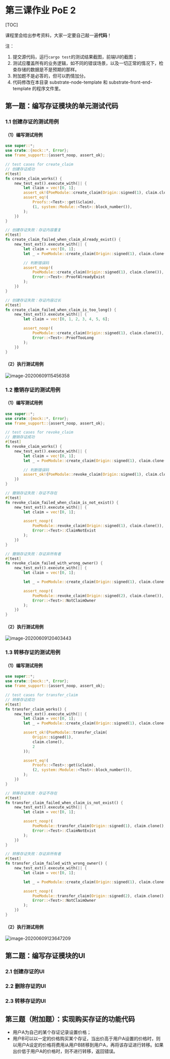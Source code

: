 # 第三课作业  PoE 2

[TOC]

课程里会给出参考资料，大家一定要自己敲一遍**代码**！

注：

1. 提交源代码，运行`cargo test`的测试结果截图，前端UI的截图；
2. 测试应覆盖所有的业务逻辑，如不同的错误场景，以及一切正常的情况下，检查存储的数据是不是预期的那样。
3. 附加题不是必答的，但可以酌情加分。
4. 代码修改在本目录 substrate-node-template 和 substrate-front-end-template 的程序文件里。

## 第一题：编写存证模块的单元测试代码

### 1.1 创建存证的测试用例

#### （1）编写测试用例

```rust
use super::*;
use crate::{mock::*, Error};
use frame_support::{assert_noop, assert_ok};

// test cases for create_claim
// 创建存证成功
#[test]
fn create_claim_works() {
    new_test_ext().execute_with(|| {
        let claim = vec![0, 1];
        assert_ok!(PoeModule::create_claim(Origin::signed(1), claim.clone()));
        assert_eq!(
            Proofs::<Test>::get(&claim),
            (1, system::Module::<Test>::block_number()),
        );
    })
}

// 创建存证失败：存证内容重复
#[test]
fn create_claim_failed_when_claim_already_exist() {
    new_test_ext().execute_with(|| {
        let claim = vec![0, 1];
        let _ = PoeModule::create_claim(Origin::signed(1), claim.clone());

        // 判断错误码
        assert_noop!(
            PoeModule::create_claim(Origin::signed(1), claim.clone()),
            Error::<Test>::ProofAlreadyExist
        );
    })
}

// 创建存证失败：存证内容过长
#[test]
fn create_claim_failed_when_claim_is_too_long() {
    new_test_ext().execute_with(|| {
        let claim = vec![0, 1, 2, 3, 4, 5, 6];

        assert_noop!(
            PoeModule::create_claim(Origin::signed(1), claim.clone()),
            Error::<Test>::ProofTooLong
        );
    })
}
```

#### （2）执行测试用例

![image-20200609115456358](imgs/image-20200609115456358.png)

### 1.2 撤销存证的测试用例

#### （1）编写测试用例

```rust
use super::*;
use crate::{mock::*, Error};
use frame_support::{assert_noop, assert_ok};

// test cases for revoke_claim
// 撤销存证成功
#[test]
fn revoke_claim_works() {
    new_test_ext().execute_with(|| {
        let claim = vec![0, 1];
        let _ = PoeModule::create_claim(Origin::signed(1), claim.clone());

        // 判断错误码
        assert_ok!(PoeModule::revoke_claim(Origin::signed(1), claim.clone()));
    })
}

// 撤销存证失败：存证不存在
#[test]
fn revoke_claim_failed_when_claim_is_not_exist() {
    new_test_ext().execute_with(|| {
        let claim = vec![0, 1];

        assert_noop!(
            PoeModule::revoke_claim(Origin::signed(1), claim.clone()),
            Error::<Test>::ClaimNotExist
        );
    })
}

// 撤销存证失败：存证非所有者
#[test]
fn revoke_claim_failed_with_wrong_owner() {
    new_test_ext().execute_with(|| {
        let claim = vec![0, 1];

        let _ = PoeModule::create_claim(Origin::signed(1), claim.clone());

        assert_noop!(
            PoeModule::revoke_claim(Origin::signed(2), claim.clone()),
            Error::<Test>::NotClaimOwner
        );
    })
}
```

#### （2）执行测试用例

![image-20200609120403443](imgs/image-20200609120403443.png)

### 1.3 转移存证的测试用例

#### （1）编写测试用例

```rust
use super::*;
use crate::{mock::*, Error};
use frame_support::{assert_noop, assert_ok};

// test cases for transfer_claim
// 转移存证成功
#[test]
fn transfer_claim_works() {
    new_test_ext().execute_with(|| {
        let claim = vec![0, 1];
        let _ = PoeModule::create_claim(Origin::signed(1), claim.clone());

        assert_ok!(PoeModule::transfer_claim(
            Origin::signed(1),
            claim.clone(),
            2
        ));

        assert_eq!(
            Proofs::<Test>::get(&claim),
            (2, system::Module::<Test>::block_number()),
        );
    })
}

// 转移存证失败：存证不存在
#[test]
fn transfer_claim_failed_when_claim_is_not_exist() {
    new_test_ext().execute_with(|| {
        let claim = vec![0, 1];

        assert_noop!(
            PoeModule::transfer_claim(Origin::signed(1), claim.clone(), 2),
            Error::<Test>::ClaimNotExist
        );
    })
}

// 转移存证失败：存证非所有者
#[test]
fn transfer_claim_failed_with_wrong_owner() {
    new_test_ext().execute_with(|| {
        let claim = vec![0, 1];

        let _ = PoeModule::create_claim(Origin::signed(1), claim.clone());

        assert_noop!(
            PoeModule::transfer_claim(Origin::signed(2), claim.clone(), 3),
            Error::<Test>::NotClaimOwner
        );
    })
}
```

#### （2）执行测试用例

![image-20200609123647209](imgs/image-20200609123647209.png)





## 第二题：编写存证模块的UI

### 2.1 创建存证的UI





### 2.2 删除存证的UI





### 2.3 转移存证的UI



## 第三题（附加题）：实现购买存证的功能代码

* 用户A为自己的某个存证记录设置价格；
* 用户B可以以一定的价格购买某个存证，当出价高于用户A设置的价格时，则以用户A设定的价格将费用从用户B转移到用户A，再将该存证进行转移。如果出价低于用户A的价格时，则不进行转移，返回错误。

